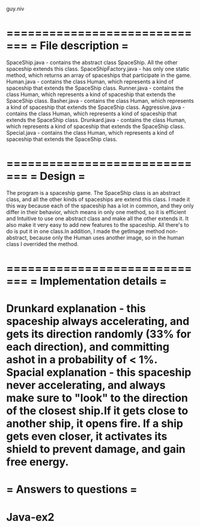 guy.niv


=============================
=      File description     =
=============================
SpaceShip.java - contains the abstract class SpaceShip. All the other spaceship extends this class.
SpaceShipFactory.java - has only one static method, which returns an array of spaceships that participate
                        in the game.
Human.java - contains the class Human, which represents a kind of spaceship that extends the SpaceShip class.
Runner.java - contains the class Human, which represents a kind of spaceship that extends the SpaceShip class.
Basher.java - contains the class Human, which represents a kind of spaceship that extends the SpaceShip class.
Aggressive.java - contains the class Human, which represents a kind of spaceship that extends the SpaceShip
                  class.
Drunkard.java - contains the class Human, which represents a kind of spaceship that extends the SpaceShip
                class.
Special.java - contains the class Human, which represents a kind of spaceship that extends the SpaceShip
               class.

=============================
=          Design           =
=============================
The program is a spaceship game. The SpaceShip class is an abstract class, and all the other kinds of
spaceships are extend this class. I made it this way because each of the spaceship has a lot in common, and
they only differ in their behavior, which means in only one method, so it is efficient and Intuitive to use
one abstract class and make all the other extends it. It also make it very easy to add new features to the
spaceship. All there's to do is put it in one class.In addition, I made the getImage method non-abstract,
because only the Human uses another image, so in the human class I overrided the method.

=============================
=  Implementation details   =
=============================
Drunkard explanation - this spaceship always accelerating, and gets its direction randomly
(33% for each direction), and committing ashot in a probability of < 1%.
Spacial explanation - this spaceship never accelerating, and always make sure to "look" to the direction of
the closest ship.If it gets close to another ship, it opens fire. If a ship gets even closer, it activates
its shield to prevent damage, and gain free energy.
=============================
=    Answers to questions   =
=============================
# Java-ex2
